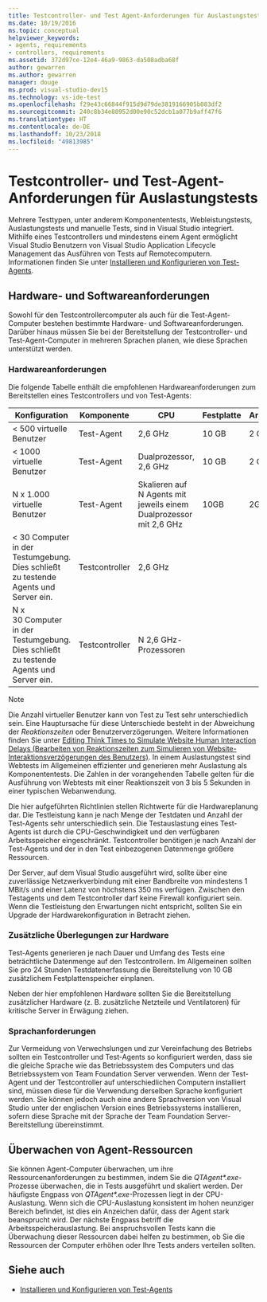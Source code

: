 ```yaml
---
title: Testcontroller- und Test Agent-Anforderungen für Auslastungstests in Visual Studio
ms.date: 10/19/2016
ms.topic: conceptual
helpviewer_keywords:
- agents, requirements
- controllers, requirements
ms.assetid: 372d97ce-12e4-46a9-9863-da508adba68f
author: gewarren
ms.author: gewarren
manager: douge
ms.prod: visual-studio-dev15
ms.technology: vs-ide-test
ms.openlocfilehash: f29e43c66844f915d9d79de3819166905b083df2
ms.sourcegitcommit: 240c8b34e80952d00e90c52dcb1a077b9aff47f6
ms.translationtype: HT
ms.contentlocale: de-DE
ms.lasthandoff: 10/23/2018
ms.locfileid: "49813985"
---
```

# <a name="test-controller-and-test-agent-requirements-for-load-testing"></a>Testcontroller- und Test-Agent-Anforderungen für Auslastungstests

Mehrere Testtypen, unter anderem Komponententests, Webleistungstests, Auslastungstests und manuelle Tests, sind in Visual Studio integriert. Mithilfe eines Testcontrollers und mindestens einem Agent ermöglicht Visual Studio Benutzern von Visual Studio Application Lifecycle Management das Ausführen von Tests auf Remotecomputern. Informationen finden Sie unter [Installieren und Konfigurieren von Test-Agents](../test/lab-management/install-configure-test-agents.md).

## <a name="hardware-and-software-requirements"></a>Hardware- und Softwareanforderungen

Sowohl für den Testcontrollercomputer als auch für die Test-Agent-Computer bestehen bestimmte Hardware- und Softwareanforderungen. Darüber hinaus müssen Sie bei der Bereitstellung der Testcontroller- und Test-Agent-Computer in mehreren Sprachen planen, wie diese Sprachen unterstützt werden.

### <a name="hardware-requirements"></a>Hardwareanforderungen

Die folgende Tabelle enthält die empfohlenen Hardwareanforderungen zum Bereitstellen eines Testcontrollers und von Test-Agents:

|**Konfiguration**|**Komponente**|**CPU**|**Festplatte**|**Arbeitsspeicher**|
|-|-------------------|-|------------|-|
|< 500 virtuelle Benutzer|Test-Agent|2,6 GHz|10 GB|2 GB|
|< 1000 virtuelle Benutzer|Test-Agent|Dualprozessor, 2,6 GHz|10 GB|2 GB|
|N x 1.000 virtuelle Benutzer|Test-Agent|Skalieren auf N Agents mit jeweils einem Dualprozessor mit 2,6 GHz|10GB|2GB|
|\< 30 Computer in der Testumgebung. Dies schließt zu testende Agents und Server ein.|Testcontroller|2,6 GHz|||
|N x 30 Computer in der Testumgebung. Dies schließt zu testende Agents und Server ein.|Testcontroller|N 2,6 GHz-Prozessoren|||

> [!NOTE]
> Die Anzahl virtueller Benutzer kann von Test zu Test sehr unterschiedlich sein. Eine Hauptursache für diese Unterschiede besteht in der Abweichung der *Reaktionszeiten* oder Benutzerverzögerungen. Weitere Informationen finden Sie unter [Editing Think Times to Simulate Website Human Interaction Delays (Bearbeiten von Reaktionszeiten zum Simulieren von Website-Interaktionsverzögerungen des Benutzers)](../test/edit-think-times-in-load-test-scenarios.md). In einem Auslastungstest sind Webtests im Allgemeinen effizienter und generieren mehr Auslastung als Komponententests. Die Zahlen in der vorangehenden Tabelle gelten für die Ausführung von Webtests mit einer Reaktionszeit von 3 bis 5 Sekunden in einer typischen Webanwendung.

Die hier aufgeführten Richtlinien stellen Richtwerte für die Hardwareplanung dar. Die Testleistung kann je nach Menge der Testdaten und Anzahl der Test-Agents sehr unterschiedlich sein. Die Testauslastung eines Test-Agents ist durch die CPU-Geschwindigkeit und den verfügbaren Arbeitsspeicher eingeschränkt. Testcontroller benötigen je nach Anzahl der Test-Agents und der in den Test einbezogenen Datenmenge größere Ressourcen.

Der Server, auf dem Visual Studio ausgeführt wird, sollte über eine zuverlässige Netzwerkverbindung mit einer Bandbreite von mindestens 1 MBit/s und einer Latenz von höchstens 350 ms verfügen. Zwischen den Testagents und dem Testcontroller darf keine Firewall konfiguriert sein. Wenn die Testleistung den Erwartungen nicht entspricht, sollten Sie ein Upgrade der Hardwarekonfiguration in Betracht ziehen.

### <a name="additional-hardware-considerations"></a>Zusätzliche Überlegungen zur Hardware

Test-Agents generieren je nach Dauer und Umfang des Tests eine beträchtliche Datenmenge auf den Testcontrollern. Im Allgemeinen sollten Sie pro 24 Stunden Testdatenerfassung die Bereitstellung von 10 GB zusätzlichem Festplattenspeicher einplanen.

Neben der hier empfohlenen Hardware sollten Sie die Bereitstellung zusätzlicher Hardware (z. B. zusätzliche Netzteile und Ventilatoren) für kritische Server in Erwägung ziehen.

### <a name="language-requirements"></a>Sprachanforderungen

Zur Vermeidung von Verwechslungen und zur Vereinfachung des Betriebs sollten ein Testcontroller und Test-Agents so konfiguriert werden, dass sie die gleiche Sprache wie das Betriebssystem des Computers und das Betriebssystem von Team Foundation Server verwenden. Wenn der Test-Agent und der Testcontroller auf unterschiedlichen Computern installiert sind, müssen diese für die Verwendung derselben Sprache konfiguriert werden. Sie können jedoch auch eine andere Sprachversion von Visual Studio unter der englischen Version eines Betriebssystems installieren, sofern diese Sprache mit der Sprache der Team Foundation Server-Bereitstellung übereinstimmt.

## <a name="monitor-agent-resources"></a>Überwachen von Agent-Ressourcen

Sie können Agent-Computer überwachen, um ihre Ressourcenanforderungen zu bestimmen, indem Sie die *QTAgent\*.exe*-Prozesse überwachen, die in Tests ausgeführt und skaliert werden. Der häufigste Engpass von *QTAgent\*.exe*-Prozessen liegt in der CPU-Auslastung. Wenn sich die CPU-Auslastung konsistent im hohen neunziger Bereich befindet, ist dies ein Anzeichen dafür, dass der Agent stark beansprucht wird. Der nächste Engpass betriff die Arbeitsspeicherauslastung. Bei anspruchsvollen Tests kann die Überwachung dieser Ressourcen dabei helfen zu bestimmen, ob Sie die Ressourcen der Computer erhöhen oder Ihre Tests anders verteilen sollten.

## <a name="see-also"></a>Siehe auch

- [Installieren und Konfigurieren von Test-Agents](../test/lab-management/install-configure-test-agents.md)